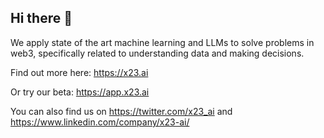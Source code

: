 ## Hi there 👋

We apply state of the art machine learning and LLMs to solve problems in web3, specifically related to understanding data and making decisions.

Find out more here: https://x23.ai

Or try our beta: https://app.x23.ai

You can also find us on https://twitter.com/x23_ai and https://www.linkedin.com/company/x23-ai/
